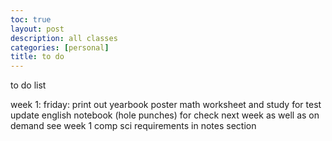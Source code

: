 ```yaml
---
toc: true
layout: post
description: all classes
categories: [personal]
title: to do
---
```


to do list

week 1: friday:
print out yearbook poster
math worksheet and study for test
update english notebook (hole punches) for check next week as well as on demand
see week 1 comp sci requirements in notes section




